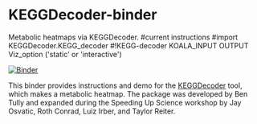 # KEGGDecoder-binder
Metabolic heatmaps via KEGGDecoder.
#current instructions
#import KEGGDecoder.KEGG_decoder
#!KEGG-decoder KOALA_INPUT OUTPUT Viz_option ('static' or 'interactive')

[![Binder](https://mybinder.org/badge_logo.svg)](https://mybinder.org/v2/gh/rotheconrad/KEGGDecoder-binder/master)

This binder provides instructions and demo for the [KEGGDecoder](https://github.com/bjtully/BioData/tree/master/KEGGDecoder) tool, which makes a metabolic heatmap. The package was developed by Ben Tully and expanded during the Speeding Up Science workshop by Jay Osvatic, Roth Conrad, Luiz Irber, and Taylor Reiter. 
